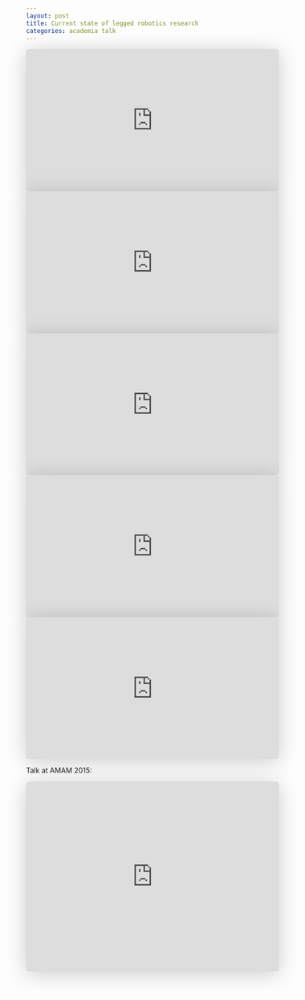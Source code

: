 ```yaml
---
layout: post
title: Current state of legged robotics research
categories: academia talk
---
```


<iframe class="speakerdeck-iframe" frameborder="0" src="https://speakerdeck.com/player/2f66544a336047dd806e831dda0c0aaf?slide=2" title="Current State of Legged Robots and Relation to  Current Research" allowfullscreen="true" style="border: 0px; background: padding-box padding-box rgba(0, 0, 0, 0.1); margin: 0px; padding: 0px; border-radius: 6px; box-shadow: rgba(0, 0, 0, 0.2) 0px 5px 40px; width: 100%; height: auto; aspect-ratio: 560 / 314;" data-ratio="1.78343949044586"></iframe>


<iframe class="speakerdeck-iframe" frameborder="0" src="https://speakerdeck.com/player/2f66544a336047dd806e831dda0c0aaf?slide=3" title="Current State of Legged Robots and Relation to  Current Research" allowfullscreen="true" style="border: 0px; background: padding-box padding-box rgba(0, 0, 0, 0.1); margin: 0px; padding: 0px; border-radius: 6px; box-shadow: rgba(0, 0, 0, 0.2) 0px 5px 40px; width: 100%; height: auto; aspect-ratio: 560 / 314;" data-ratio="1.78343949044586"></iframe>

<iframe class="speakerdeck-iframe" frameborder="0" src="https://speakerdeck.com/player/2f66544a336047dd806e831dda0c0aaf?slide=4" title="Current State of Legged Robots and Relation to  Current Research" allowfullscreen="true" style="border: 0px; background: padding-box padding-box rgba(0, 0, 0, 0.1); margin: 0px; padding: 0px; border-radius: 6px; box-shadow: rgba(0, 0, 0, 0.2) 0px 5px 40px; width: 100%; height: auto; aspect-ratio: 560 / 314;" data-ratio="1.78343949044586"></iframe>

<iframe class="speakerdeck-iframe" frameborder="0" src="https://speakerdeck.com/player/2f66544a336047dd806e831dda0c0aaf?slide=5" title="Current State of Legged Robots and Relation to  Current Research" allowfullscreen="true" style="border: 0px; background: padding-box padding-box rgba(0, 0, 0, 0.1); margin: 0px; padding: 0px; border-radius: 6px; box-shadow: rgba(0, 0, 0, 0.2) 0px 5px 40px; width: 100%; height: auto; aspect-ratio: 560 / 314;" data-ratio="1.78343949044586"></iframe>

<iframe class="speakerdeck-iframe" frameborder="0" src="https://speakerdeck.com/player/2f66544a336047dd806e831dda0c0aaf?slide=6" title="Current State of Legged Robots and Relation to  Current Research" allowfullscreen="true" style="border: 0px; background: padding-box padding-box rgba(0, 0, 0, 0.1); margin: 0px; padding: 0px; border-radius: 6px; box-shadow: rgba(0, 0, 0, 0.2) 0px 5px 40px; width: 100%; height: auto; aspect-ratio: 560 / 314;" data-ratio="1.78343949044586"></iframe>


Talk at AMAM 2015:

<iframe class="speakerdeck-iframe" frameborder="0" src="https://speakerdeck.com/player/487bdb288083439c9c0c328f9835b18c?slide=2" title="Anchor synthesis via template composition" allowfullscreen="true" style="border: 0px; background: padding-box padding-box rgba(0, 0, 0, 0.1); margin: 0px; padding: 0px; border-radius: 6px; box-shadow: rgba(0, 0, 0, 0.2) 0px 5px 40px; width: 100%; height: auto; aspect-ratio: 560 / 420;" data-ratio="1.3333333333333333"></iframe>
